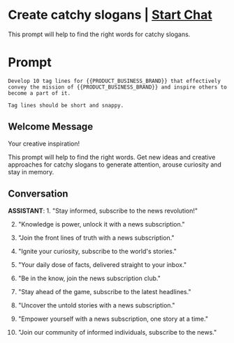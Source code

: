 

# Create catchy slogans | [Start Chat](https://gptcall.net/chat.html?data=%7B%22contact%22%3A%7B%22id%22%3A%22MgzSL-4T-vig3yemLif8H%22%2C%22flow%22%3Atrue%7D%7D)
This prompt will help to find the right words for catchy slogans.

# Prompt

```
Develop 10 tag lines for {{PRODUCT_BUSINESS_BRAND}} that effectively convey the mission of {{PRODUCT_BUSINESS_BRAND}} and inspire others to become a part of it. 

Tag lines should be short and snappy.
```

## Welcome Message
Your creative inspiration!



This prompt will help to find the right words. Get new ideas and creative approaches for catchy slogans to generate attention, arouse curiosity and stay in memory.

## Conversation

**ASSISTANT**: 1. "Stay informed, subscribe to the news revolution!"

2. "Knowledge is power, unlock it with a news subscription."

3. "Join the front lines of truth with a news subscription."

4. "Ignite your curiosity, subscribe to the world's stories."

5. "Your daily dose of facts, delivered straight to your inbox."

6. "Be in the know, join the news subscription club."

7. "Stay ahead of the game, subscribe to the latest headlines."

8. "Uncover the untold stories with a news subscription."

9. "Empower yourself with a news subscription, one story at a time."

10. "Join our community of informed individuals, subscribe to the news."

